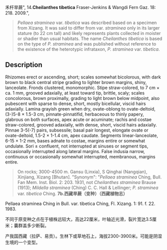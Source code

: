 禾杆旱蕨",
14.**Cheilanthes tibetica** Fraser-Jenkins & Wangdi Fern Gaz. 18: 218. 2009.",

> *Pellaea straminea* var. *tibetica* was described based on a specimen from Xizang. It was said to differ from var. *straminea* only in its larger stature (to 22 cm tall) and likely represents plants collected in moister or shadier than usual habitats. The name *Cheilanthes tibetica* is based on the type of *P. straminea* and was published without reference to the existence of the heterotypic infrataxon, *P. straminea* var. *tibetica*.

## Description
Rhizomes erect or ascending, short; scales somewhat bicolorous, with dark brown to black central stripe grading to lighter brown margins, shiny, lanceolate. Fronds clustered, monomorphic. Stipe straw-colored, to 7 cm × ca. 1 mm, grooved adaxially, at least toward tip, brittle, scaly; scales concolorous, brown proximally, grading to light brown below midpoint, also pubescent with sparse to dense, short, mostly bicellular, viscid hairs adaxially. Lamina grayish green when dry, ovate-oblong to ovate-deltoid, (3-)5-8 × 1.5-3 cm, pinnate-pinnatifid, herbaceous to thinly papery, glabrous on both surfaces, apex acute or acuminate; rachis and costae straw-colored, grooved adaxially, with dense, short, viscid hairs adaxially. Pinnae 3-5(-7) pairs, subsessile; basal pair longest, elongate ovate or ovate-deltoid, 1.5-2 × 1-1.4 cm, apex caudate. Segments linear-lanceolate, 6-15 × 1-2 mm, bases adnate to costae, margins entire or somewhat undulate. Sori ± confluent, not interrupted at sinuses or segment tips, occasionally interrupted along lateral margins. False indusia narrow, continuous or occasionally somewhat interrupted, membranous, margins entire.

> On rocks; 3000-4500 m. Gansu (Linxia), S Qinghai (Nangqian), Xinjiang, Xizang [Bhutan].
  "Synonym": "*Pellaea straminea* Ching, Bull. Fan Mem. Inst. Biol. 2: 203. 1931, not *Cheilanthes straminea* Brause (1913); *Mildella straminea* (Ching) C. C. Hall &amp; Lellinger; *P. straminea* var. *tibetica* Ching.
**7b.西藏旱蕨（变种）（西藏植物志）**

Pellaea straminea Ching in Bull. var. tibetica Ching, Fl. Xizang. 1: 91. f. 22. 1983.

不同于原变种之点在于植株远较大，高达22厘米，叶轴近光滑，裂片宽达3.5厘米；囊群盖多少断裂。

产我国西藏（拉萨、易贡）。生林下或草地石上，海拔2300-3900米。可能是阴湿生境的一个变型。
